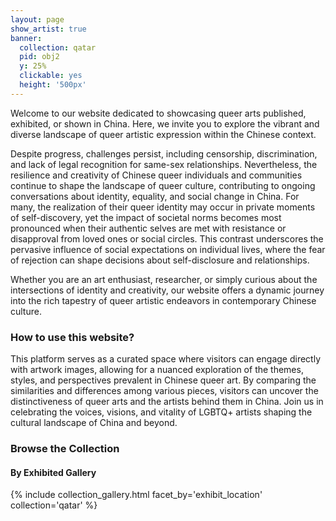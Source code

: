 ```yaml
---
layout: page
show_artist: true
banner:
  collection: qatar
  pid: obj2
  y: 25%
  clickable: yes
  height: '500px'
---
```


Welcome to our website dedicated to showcasing queer arts published, exhibited, or shown in China. Here, we invite you to explore the vibrant and diverse landscape of queer artistic expression within the Chinese context. 

Despite progress, challenges persist, including censorship, discrimination, and lack of legal recognition for same-sex relationships. Nevertheless, the resilience and creativity of Chinese queer individuals and communities continue to shape the landscape of queer culture, contributing to ongoing conversations about identity, equality, and social change in China. For many, the realization of their queer identity may occur in private moments of self-discovery, yet the impact of societal norms becomes most pronounced when their authentic selves are met with resistance or disapproval from loved ones or social circles. This contrast underscores the pervasive influence of social expectations on individual lives, where the fear of rejection can shape decisions about self-disclosure and relationships.

Whether you are an art enthusiast, researcher, or simply curious about the intersections of identity and creativity, our website offers a dynamic journey into the rich tapestry of queer artistic endeavors in contemporary Chinese culture. 

### How to use this website?

This platform serves as a curated space where visitors can engage directly with artwork images, allowing for a nuanced exploration of the themes, styles, and perspectives prevalent in Chinese queer art. By comparing the similarities and differences among various pieces, visitors can uncover the distinctiveness of queer arts and the artists behind them in China. Join us in celebrating the voices, visions, and vitality of LGBTQ+ artists shaping the cultural landscape of China and beyond.

### Browse the Collection

#### By Exhibited Gallery
{% include collection_gallery.html facet_by='exhibit_location' collection='qatar' %}
